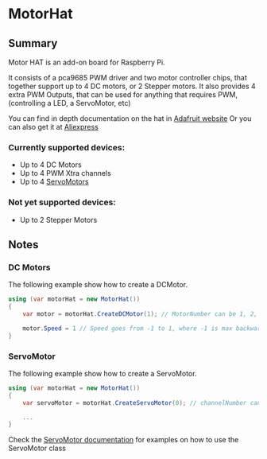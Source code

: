 ﻿# MotorHat

## Summary

Motor HAT is an add-on board for Raspberry Pi.

It consists of a pca9685 PWM driver and two motor controller chips, that together support up to 4 DC motors, or 2 Stepper motors.
It also provides 4 extra PWM Outputs, that can be used for anything that requires PWM, (controlling a LED, a ServoMotor, etc)

You can find in depth documentation on the hat in [Adafruit website](https://www.adafruit.com/product/2348)
Or you can also get it at [Aliexpress](http://s.click.aliexpress.com/e/mTB4ZB2s)

### Currently supported devices:
- Up to 4 DC Motors
- Up to 4 PWM Xtra channels
- Up to 4 [ServoMotors](https://github.com/dotnet/iot/blob/master/src/devices/ServoMotor/README.md)

### Not yet supported devices:
- Up to 2 Stepper Motors


## Notes

### DC Motors
   The following example show how to create a DCMotor.

```C#   
using (var motorHat = new MotorHat())
{
    var motor = motorHat.CreateDCMotor(1); // MotorNumber can be 1, 2, 3 or 4, following the labbelling in the board: M1, M2, M3 or M4

    motor.Speed = 1 // Speed goes from -1 to 1, where -1 is max backward speed, 1 is max forward speed and 0 means stopping the motor
}
```

### ServoMotor
   The following example show how to create a ServoMotor.

```C#   
using (var motorHat = new MotorHat())
{
    var servoMotor = motorHat.CreateServoMotor(0); // channelNumber can be 0, 1, 14 or 15, depending on wich of those xtra channels you connected your servo

    ...
}
```
Check the [ServoMotor documentation](https://github.com/dotnet/iot/tree/master/src/devices/ServoMotor) for examples on how to use the ServoMotor class
